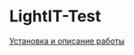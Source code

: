 # LightIT-Test

<a href="https://docs.google.com/document/d/1fshsjMIlczY7W_n1SF2lSF8JHU_moUSCP9lHXdodLow/edit">Установка и описание работы</a>
